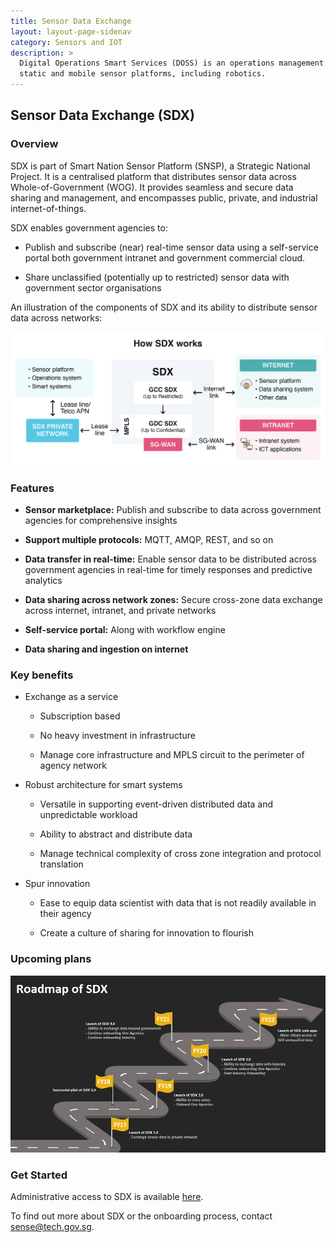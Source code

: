 ```yaml
---
title: Sensor Data Exchange
layout: layout-page-sidenav
category: Sensors and IOT
description: >
  Digital Operations Smart Services (DOSS) is an operations management platform for
  static and mobile sensor platforms, including robotics.
---
```


## Sensor Data Exchange (SDX)

### Overview

SDX is part of Smart Nation Sensor Platform (SNSP), a Strategic National Project. It is a centralised platform that distributes sensor data across Whole-of-Government (WOG). It provides seamless and secure data sharing and management, and encompasses public, private, and industrial internet-of-things.

SDX enables government agencies to:

- Publish and subscribe (near) real-time sensor data using a self-service portal both government intranet and government commercial cloud.

- Share unclassified (potentially up to restricted) sensor data with government sector organisations

An illustration of the components of SDX and its ability to distribute sensor data across networks:

![How SDX works](how-sdx-works.png)

### Features

- **Sensor marketplace:** Publish and subscribe to data across government agencies for comprehensive insights

- **Support multiple protocols:** MQTT, AMQP, REST, and so on

- **Data transfer in real-time:** Enable sensor data to be distributed across government agencies in real-time for timely responses and predictive analytics

- **Data sharing across network zones:** Secure cross-zone data exchange across internet, intranet, and private networks

- **Self-service portal:** Along with workflow engine

- **Data sharing and ingestion on internet**

### Key benefits

- Exchange as a service

  - Subscription based

  - No heavy investment in infrastructure

  - Manage core infrastructure and MPLS circuit to the perimeter of agency network

- Robust architecture for smart systems

  - Versatile in supporting event-driven distributed data and unpredictable workload

  - Ability to abstract and distribute data

  - Manage technical complexity of cross zone integration and protocol translation

* Spur innovation

  - Ease to equip data scientist with data that is not readily available in their agency

  - Create a culture of sharing for innovation to flourish

### Upcoming plans

![upcoming plans](sdx-roadmap.png)

### Get Started

Administrative access to SDX is available [here](https://sdx.sensors.gov.sg/sdx/home).

To find out more about SDX or the onboarding process, contact [sense@tech.gov.sg](mailto:sense@tech.gov.sg).
